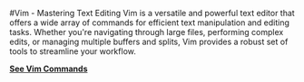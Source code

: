 #Vim - Mastering Text Editing
Vim is a versatile and powerful text editor that offers a wide array of commands for efficient text manipulation and editing tasks. Whether you're navigating through large files, performing complex edits, or managing multiple buffers and splits, Vim provides a robust set of tools to streamline your workflow.

 [**See Vim Commands**](vim-basic-commands.md)
